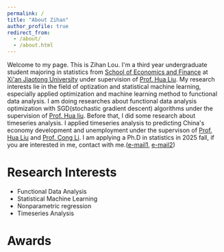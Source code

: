 ```yaml
---
permalink: /
title: "About Zihan"
author_profile: true
redirect_from: 
  - /about/
  - /about.html
---
```


Welcome to my page. This is Zihan Lou. I'm a third year undergraduate student majoring in statistics from [School of Economics and Finance](http://sef.xjtu.edu.cn) at [Xi'an Jiaotong University](http://www.xjtu.edu.cn) under supervision of [Prof. Hua Liu](http://sef.xjtu.edu.cn/info/1086/18129.htm).
My research interests lie in the field of optization and statistical machine learning, especially applied optimization and machine learning method to functional data analysis. I am doing researches about functional data analysis optimization with SGD(stochastic gradient descent) algorithms under the supervision of [Prof. Hua liu](http://sef.xjtu.edu.cn/info/1086/18129.htm). Before that, I did some research about timeseries analysis. I applied timeseries analysis to predicting China's economy development and unemployment under the supervison of [Prof. Hua Liu](http://sef.xjtu.edu.cn/info/1086/18129.htm) and [Prof. Cong Li](http://sef.xjtu.edu.cn/info/1086/9392.htm).
I am applying a Ph.D in statistics in 2025 fall, if you are interested in me, contact with me.([e-mail1](louzihan314@stu.xjtu.edu.cn), [e-mail2](lzhpeach@gmail.com))


Research Interests
======
* Functional Data Analysis
* Statistical Machine Learning
* Nonparametric regression
* Timeseries Analysis

Awards
======

